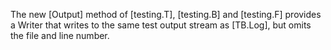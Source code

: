 <!-- go.dev/issue/59928 -->

The new [Output] method of [testing.T], [testing.B] and [testing.F] provides a Writer
that writes to the same test output stream as [TB.Log], but omits the file and line number.

